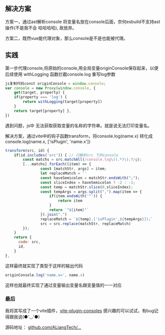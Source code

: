## 解决方案

方案一，通过ast解析console 将变量名放在console后面，奈何esbuild不支持ast操作(不是我不会 哈哈哈哈), 故放弃。

方案二，既然vue能代理对象，那么console是不是也能被代理。

## 实践

第一步代理console,将原始的console,用全局变量originConsole保存起来，以便后续使用 withLogging 函数拦截console.log 重写log参数

```js
js复制代码const originConsole = window.console; 
var console = new Proxy(window.console, { 
    get(target, property) { 
    if(property === 'log') { 
        return withLogging(target[property]) 
    } 
    return target[property] }, 
})
```

遇到问题，js中 无法获取获取变量的名称的字符串。就是说无法打印变量名。

解决方案，通过vite中的钩子函数transform，将console.log(name.x) 转化成 console.log(name.x, ['isPlugin', 'name.x'])

```js
transform(src, id) {
    if(id.includes('src')) { // 只解析src 下的console
        const matchs = src.matchAll(/console.log\((.*)\);?/g);
        [...matchs].forEach((item) => {
                const [matchStr, args] = item;
                let replaceMatch = ''
                const haveSemicolon = matchStr.endsWith(";"); 
                const sliceIndex = haveSemicolon ? -2 : -1;
                const temp = matchStr.slice(0,sliceIndex); 
                const tempArgs = args.split(",").map(item => {
                    if(item.endsWith('"')) {
                        return item
                    }
                    return `"${item}"`
                }).join(",")
                replaceMatch = `${temp},['isPlugin',${tempArgs}]);`
                src = src.replace(matchStr, replaceMatch)
        });
    }
    return {
      code: src,
      id,
    }
},
```

这样最终就实现了类型于这样的输出代码

```js
originConsole.log('name.x=', name.x)
```

这样也就最终实现了通过变量输出变量名跟变量值的一一对应

### 最后

我将其写成了一个vite插件，[vite-plugin-consoles](https://link.juejin.cn?target=https%3A%2F%2Fwww.npmjs.com%2Fpackage%2Fvite-plugin-consoles) 感兴趣的可以试试，有bug记得跟我说(●'◡'●)

源码地址： [github.com/ALiangTech/…](https://link.juejin.cn?target=https%3A%2F%2Fgithub.com%2FALiangTech%2Fvite-plugin-consoles%23readme)
